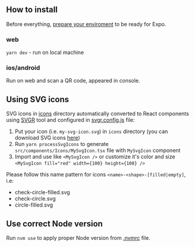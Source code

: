 ## How to install

Before everything, [prepare your enviroment](https://docs.expo.dev/get-started/installation/) to be ready for Expo.

### web

`yarn dev` - run on local machine

### ios/android

Run on web and scan a QR code, appeared in console.

## Using SVG icons

SVG icons in [icons](icons) directory automatically converted to React components using [SVGR](https://react-svgr.com/docs/options/) tool
and configured in [svgr.config.js](svgr.config.js) file:


1. Put your icon (i.e. `my-svg-icon.svg`) in `icons` directory (you can download SVG icons [here](https://www.svgrepo.com/vectors/check/monocolor/))
1. Run `yarn processSvgIcons` to generate `src/components/Icons/MySvgIcon.tsx` file with `MySvgIcon` component
1. Import and use like `<MySvgIcon />` or customize it's color and size `<MySvgIcon fill="red" width={100} height={100} />`

Please follow this name pattern for icons `<name>-<shape>-[filled|empty]`, i.e:

* check-circle-filled.svg
* check-circle.svg
* circle-filled.svg

## Use correct Node version

Run `nvm use` to apply proper Node version from [.nvmrc](.nvmrc) file.